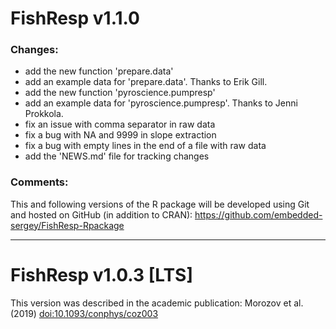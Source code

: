 # FishResp v1.1.0

### Changes:
* add the new function 'prepare.data'
* add an example data for 'prepare.data'. Thanks to Erik Gill.
* add the new function 'pyroscience.pumpresp'
* add an example data for 'pyroscience.pumpresp'. Thanks to Jenni Prokkola.
* fix an issue with comma separator in raw data
* fix a bug with NA and 9999 in slope extraction
* fix a bug with empty lines in the end of a file with raw data
* add the 'NEWS.md' file for tracking changes

### Comments:
This and following versions of the R package will be developed using Git and hosted on GitHub (in addition to CRAN):
<https://github.com/embedded-sergey/FishResp-Rpackage>

------------------------------------------------------------

# FishResp v1.0.3 [LTS]
This version was described in the academic publication:
Morozov et al. (2019) <doi:10.1093/conphys/coz003>
